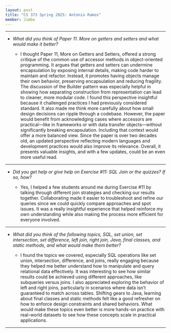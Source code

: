 ```yaml
---
layout: post
title: "CS 373 Spring 2025: Antonio Ramos"
member: Jimbo
---
```

---
* *What did you think of Paper 11. More on getters and setters and what would make it better?*

    * I thought Paper 11, More on Getters and Setters, offered a strong critique of the common use of accessor methods in object-oriented programming. It argues that getters and setters can undermine encapsulation by exposing internal details, making code harder to maintain and refactor. Instead, it promotes having objects manage their own behavior, preserving encapsulation and reducing fragility. The discussion of the Builder pattern was especially helpful in showing how separating construction from representation can lead to cleaner, more modular code. I found this perspective insightful because it challenged practices I had previously considered standard. It also made me think more carefully about how small design decisions can ripple through a codebase. However, the paper would benefit from acknowledging cases where accessors are practical—like in frameworks or with data transfer objects—without significantly breaking encapsulation. Including that context would offer a more balanced view. Since the paper is over two decades old, an updated perspective reflecting modern languages and development practices would also improve its relevance. Overall, it presents valuable insights, and with a few updates, could be an even more useful read.

---
* *Did you get help or give help on Exercise #11: SQL Join or the quizzes? If so, how?*

    * Yes, I helped a few students around me during Exercise #11 by talking through different join strategies and checking our results together. Collaborating made it easier to troubleshoot and refine our queries since we could quickly compare approaches and spot issues. It was a really insightful experience that helped reinforce my own understanding while also making the process more efficient for everyone involved.

---
* *What did you think of the following topics, SQL, set union, set intersection, set difference, left join, right join, Java, final classes, and static methods, and what would make them better?*

    * I found the topics we covered, especially SQL operations like set union, intersection, difference, and joins, really engaging because they helped me better understand how to manipulate and query relational data effectively. It was interesting to see how similar results could be achieved using different approaches, like subqueries versus joins. I also appreciated exploring the behavior of left and right joins, particularly in scenarios where data isn’t guaranteed to match across tables. Shifting gears to Java, learning about final classes and static methods felt like a good refresher on how to enforce design constraints and shared behaviors. What would make these topics even better is more hands-on practice with real-world datasets to see how these concepts scale in practical applications.

---